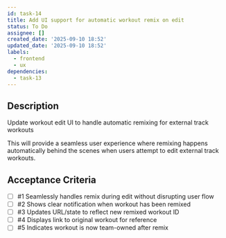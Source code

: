 ```yaml
---
id: task-14
title: Add UI support for automatic workout remix on edit
status: To Do
assignee: []
created_date: '2025-09-10 18:52'
updated_date: '2025-09-10 18:52'
labels:
  - frontend
  - ux
dependencies:
  - task-13
---
```


## Description

Update workout edit UI to handle automatic remixing for external track workouts

This will provide a seamless user experience where remixing happens automatically behind the scenes when users attempt to edit external track workouts.

## Acceptance Criteria
<!-- AC:BEGIN -->
- [ ] #1 Seamlessly handles remix during edit without disrupting user flow
- [ ] #2 Shows clear notification when workout has been remixed
- [ ] #3 Updates URL/state to reflect new remixed workout ID
- [ ] #4 Displays link to original workout for reference
- [ ] #5 Indicates workout is now team-owned after remix
<!-- AC:END -->
